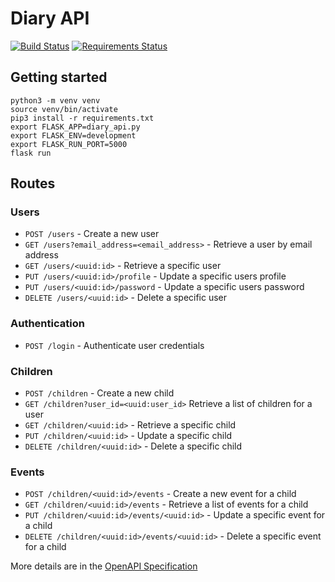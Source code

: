 # Diary API

[![Build Status](https://travis-ci.org/MashSoftware/diary-api.svg?branch=master)](https://travis-ci.org/MashSoftware/diary-api)
[![Requirements Status](https://requires.io/github/MashSoftware/diary-api/requirements.svg?branch=master)](https://requires.io/github/MashSoftware/diary-api/requirements/?branch=master)

## Getting started

```shell
python3 -m venv venv
source venv/bin/activate
pip3 install -r requirements.txt
export FLASK_APP=diary_api.py
export FLASK_ENV=development
export FLASK_RUN_PORT=5000
flask run
```

## Routes

### Users

* `POST /users` - Create a new user
* `GET /users?email_address=<email_address>` - Retrieve a user by email address
* `GET /users/<uuid:id>` - Retrieve a specific user
* `PUT /users/<uuid:id>/profile` - Update a specific users profile
* `PUT /users/<uuid:id>/password` - Update a specific users password
* `DELETE /users/<uuid:id>` - Delete a specific user

### Authentication

* `POST /login` - Authenticate user credentials

### Children

* `POST /children` - Create a new child
* `GET /children?user_id=<uuid:user_id>` Retrieve a list of children for a user
* `GET /children/<uuid:id>` - Retrieve a specific child
* `PUT /children/<uuid:id>` - Update a specific child
* `DELETE /children/<uuid:id>` - Delete a specific child

### Events

* `POST /children/<uuid:id>/events` - Create a new event for a child
* `GET /children/<uuid:id>/events` - Retrieve a list of events for a child
* `PUT /children/<uuid:id>/events/<uuid:id>` - Update a specific event for a child
* `DELETE /children/<uuid:id>/events/<uuid:id>` - Delete a specific event for a child

More details are in the [OpenAPI Specification](openapi.json)